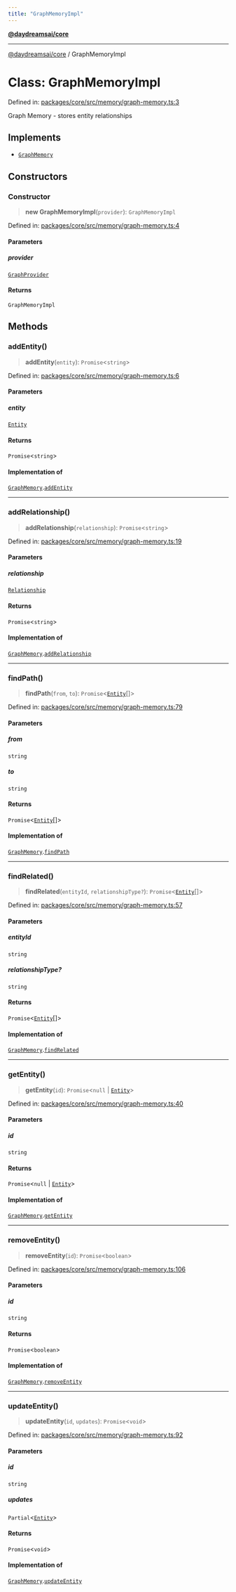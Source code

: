 ```yaml
---
title: "GraphMemoryImpl"
---
```


[**@daydreamsai/core**](./api-reference.md)

***

[@daydreamsai/core](./api-reference.md) / GraphMemoryImpl

# Class: GraphMemoryImpl

Defined in: [packages/core/src/memory/graph-memory.ts:3](https://github.com/dojoengine/daydreams/blob/95678f46ea3908883ec80d853a28c9f23ca4f5c2/packages/core/src/memory/graph-memory.ts#L3)

Graph Memory - stores entity relationships

## Implements

- [`GraphMemory`](./GraphMemory.md)

## Constructors

### Constructor

> **new GraphMemoryImpl**(`provider`): `GraphMemoryImpl`

Defined in: [packages/core/src/memory/graph-memory.ts:4](https://github.com/dojoengine/daydreams/blob/95678f46ea3908883ec80d853a28c9f23ca4f5c2/packages/core/src/memory/graph-memory.ts#L4)

#### Parameters

##### provider

[`GraphProvider`](./GraphProvider.md)

#### Returns

`GraphMemoryImpl`

## Methods

### addEntity()

> **addEntity**(`entity`): `Promise`\<`string`\>

Defined in: [packages/core/src/memory/graph-memory.ts:6](https://github.com/dojoengine/daydreams/blob/95678f46ea3908883ec80d853a28c9f23ca4f5c2/packages/core/src/memory/graph-memory.ts#L6)

#### Parameters

##### entity

[`Entity`](./Entity.md)

#### Returns

`Promise`\<`string`\>

#### Implementation of

[`GraphMemory`](./GraphMemory.md).[`addEntity`](GraphMemory.md#addentity)

***

### addRelationship()

> **addRelationship**(`relationship`): `Promise`\<`string`\>

Defined in: [packages/core/src/memory/graph-memory.ts:19](https://github.com/dojoengine/daydreams/blob/95678f46ea3908883ec80d853a28c9f23ca4f5c2/packages/core/src/memory/graph-memory.ts#L19)

#### Parameters

##### relationship

[`Relationship`](./Relationship.md)

#### Returns

`Promise`\<`string`\>

#### Implementation of

[`GraphMemory`](./GraphMemory.md).[`addRelationship`](GraphMemory.md#addrelationship)

***

### findPath()

> **findPath**(`from`, `to`): `Promise`\<[`Entity`](./Entity.md)[]\>

Defined in: [packages/core/src/memory/graph-memory.ts:79](https://github.com/dojoengine/daydreams/blob/95678f46ea3908883ec80d853a28c9f23ca4f5c2/packages/core/src/memory/graph-memory.ts#L79)

#### Parameters

##### from

`string`

##### to

`string`

#### Returns

`Promise`\<[`Entity`](./Entity.md)[]\>

#### Implementation of

[`GraphMemory`](./GraphMemory.md).[`findPath`](GraphMemory.md#findpath)

***

### findRelated()

> **findRelated**(`entityId`, `relationshipType?`): `Promise`\<[`Entity`](./Entity.md)[]\>

Defined in: [packages/core/src/memory/graph-memory.ts:57](https://github.com/dojoengine/daydreams/blob/95678f46ea3908883ec80d853a28c9f23ca4f5c2/packages/core/src/memory/graph-memory.ts#L57)

#### Parameters

##### entityId

`string`

##### relationshipType?

`string`

#### Returns

`Promise`\<[`Entity`](./Entity.md)[]\>

#### Implementation of

[`GraphMemory`](./GraphMemory.md).[`findRelated`](GraphMemory.md#findrelated)

***

### getEntity()

> **getEntity**(`id`): `Promise`\<`null` \| [`Entity`](./Entity.md)\>

Defined in: [packages/core/src/memory/graph-memory.ts:40](https://github.com/dojoengine/daydreams/blob/95678f46ea3908883ec80d853a28c9f23ca4f5c2/packages/core/src/memory/graph-memory.ts#L40)

#### Parameters

##### id

`string`

#### Returns

`Promise`\<`null` \| [`Entity`](./Entity.md)\>

#### Implementation of

[`GraphMemory`](./GraphMemory.md).[`getEntity`](GraphMemory.md#getentity)

***

### removeEntity()

> **removeEntity**(`id`): `Promise`\<`boolean`\>

Defined in: [packages/core/src/memory/graph-memory.ts:106](https://github.com/dojoengine/daydreams/blob/95678f46ea3908883ec80d853a28c9f23ca4f5c2/packages/core/src/memory/graph-memory.ts#L106)

#### Parameters

##### id

`string`

#### Returns

`Promise`\<`boolean`\>

#### Implementation of

[`GraphMemory`](./GraphMemory.md).[`removeEntity`](GraphMemory.md#removeentity)

***

### updateEntity()

> **updateEntity**(`id`, `updates`): `Promise`\<`void`\>

Defined in: [packages/core/src/memory/graph-memory.ts:92](https://github.com/dojoengine/daydreams/blob/95678f46ea3908883ec80d853a28c9f23ca4f5c2/packages/core/src/memory/graph-memory.ts#L92)

#### Parameters

##### id

`string`

##### updates

`Partial`\<[`Entity`](./Entity.md)\>

#### Returns

`Promise`\<`void`\>

#### Implementation of

[`GraphMemory`](./GraphMemory.md).[`updateEntity`](GraphMemory.md#updateentity)

